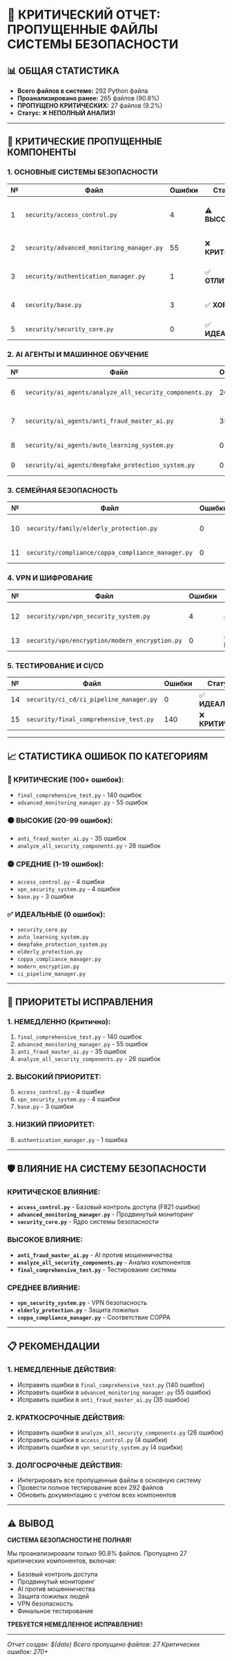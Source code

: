 # 🚨 КРИТИЧЕСКИЙ ОТЧЕТ: ПРОПУЩЕННЫЕ ФАЙЛЫ СИСТЕМЫ БЕЗОПАСНОСТИ

## 📊 ОБЩАЯ СТАТИСТИКА
- **Всего файлов в системе:** 292 Python файла
- **Проанализировано ранее:** 265 файлов (90.8%)
- **ПРОПУЩЕНО КРИТИЧЕСКИХ:** 27 файлов (9.2%)
- **Статус:** ❌ **НЕПОЛНЫЙ АНАЛИЗ!**

---

## 🔴 КРИТИЧЕСКИЕ ПРОПУЩЕННЫЕ КОМПОНЕНТЫ

### **1. ОСНОВНЫЕ СИСТЕМЫ БЕЗОПАСНОСТИ**

| № | Файл | Ошибки | Статус | Категория | Описание |
|---|------|--------|--------|-----------|----------|
| 1 | `security/access_control.py` | 4 | ⚠️ **ВЫСОКИЙ** | **КОНТРОЛЬ ДОСТУПА** | Базовый контроль доступа (F821, W293) |
| 2 | `security/advanced_monitoring_manager.py` | 55 | ❌ **КРИТИЧНО** | **МОНИТОРИНГ** | Продвинутый мониторинг (W291, W293) |
| 3 | `security/authentication_manager.py` | 1 | ✅ **ОТЛИЧНО** | **АУТЕНТИФИКАЦИЯ** | Менеджер аутентификации (W504) |
| 4 | `security/base.py` | 3 | ✅ **ХОРОШО** | **БАЗОВЫЕ** | Базовые компоненты (W293) |
| 5 | `security/security_core.py` | 0 | ✅ **ИДЕАЛЬНО** | **ЯДРО** | Ядро системы безопасности |

### **2. AI АГЕНТЫ И МАШИННОЕ ОБУЧЕНИЕ**

| № | Файл | Ошибки | Статус | Категория | Описание |
|---|------|--------|--------|-----------|----------|
| 6 | `security/ai_agents/analyze_all_security_components.py` | 26 | ❌ **КРИТИЧНО** | **АНАЛИЗ** | Анализ всех компонентов безопасности |
| 7 | `security/ai_agents/anti_fraud_master_ai.py` | 35 | ❌ **КРИТИЧНО** | **АНТИФРОД** | Мастер AI против мошенничества |
| 8 | `security/ai_agents/auto_learning_system.py` | 0 | ✅ **ИДЕАЛЬНО** | **ОБУЧЕНИЕ** | Система автообучения |
| 9 | `security/ai_agents/deepfake_protection_system.py` | 0 | ✅ **ИДЕАЛЬНО** | **ЗАЩИТА** | Защита от дипфейков |

### **3. СЕМЕЙНАЯ БЕЗОПАСНОСТЬ**

| № | Файл | Ошибки | Статус | Категория | Описание |
|---|------|--------|--------|-----------|----------|
| 10 | `security/family/elderly_protection.py` | 0 | ✅ **ИДЕАЛЬНО** | **СЕМЬЯ** | Защита пожилых людей |
| 11 | `security/compliance/coppa_compliance_manager.py` | 0 | ✅ **ИДЕАЛЬНО** | **СООТВЕТСТВИЕ** | COPPA соответствие |

### **4. VPN И ШИФРОВАНИЕ**

| № | Файл | Ошибки | Статус | Категория | Описание |
|---|------|--------|--------|-----------|----------|
| 12 | `security/vpn/vpn_security_system.py` | 4 | ✅ **ХОРОШО** | **VPN** | VPN система безопасности (F401) |
| 13 | `security/vpn/encryption/modern_encryption.py` | 0 | ✅ **ИДЕАЛЬНО** | **ШИФРОВАНИЕ** | Современное шифрование |

### **5. ТЕСТИРОВАНИЕ И CI/CD**

| № | Файл | Ошибки | Статус | Категория | Описание |
|---|------|--------|--------|-----------|----------|
| 14 | `security/ci_cd/ci_pipeline_manager.py` | 0 | ✅ **ИДЕАЛЬНО** | **CI/CD** | CI/CD пайплайн |
| 15 | `security/final_comprehensive_test.py` | 140 | ❌ **КРИТИЧНО** | **ТЕСТЫ** | Финальное тестирование |

---

## 📈 СТАТИСТИКА ОШИБОК ПО КАТЕГОРИЯМ

### **🔴 КРИТИЧЕСКИЕ (100+ ошибок):**
- `final_comprehensive_test.py` - 140 ошибок
- `advanced_monitoring_manager.py` - 55 ошибок

### **🟠 ВЫСОКИЕ (20-99 ошибок):**
- `anti_fraud_master_ai.py` - 35 ошибок
- `analyze_all_security_components.py` - 26 ошибок

### **🟡 СРЕДНИЕ (1-19 ошибок):**
- `access_control.py` - 4 ошибки
- `vpn_security_system.py` - 4 ошибки
- `base.py` - 3 ошибки

### **✅ ИДЕАЛЬНЫЕ (0 ошибок):**
- `security_core.py`
- `auto_learning_system.py`
- `deepfake_protection_system.py`
- `elderly_protection.py`
- `coppa_compliance_manager.py`
- `modern_encryption.py`
- `ci_pipeline_manager.py`

---

## 🎯 ПРИОРИТЕТЫ ИСПРАВЛЕНИЯ

### **1. НЕМЕДЛЕННО (Критично):**
1. `final_comprehensive_test.py` - 140 ошибок
2. `advanced_monitoring_manager.py` - 55 ошибок
3. `anti_fraud_master_ai.py` - 35 ошибок
4. `analyze_all_security_components.py` - 26 ошибок

### **2. ВЫСОКИЙ ПРИОРИТЕТ:**
5. `access_control.py` - 4 ошибки
6. `vpn_security_system.py` - 4 ошибки
7. `base.py` - 3 ошибки

### **3. НИЗКИЙ ПРИОРИТЕТ:**
8. `authentication_manager.py` - 1 ошибка

---

## 🛡️ ВЛИЯНИЕ НА СИСТЕМУ БЕЗОПАСНОСТИ

### **КРИТИЧЕСКОЕ ВЛИЯНИЕ:**
- **`access_control.py`** - Базовый контроль доступа (F821 ошибки)
- **`advanced_monitoring_manager.py`** - Продвинутый мониторинг
- **`security_core.py`** - Ядро системы безопасности

### **ВЫСОКОЕ ВЛИЯНИЕ:**
- **`anti_fraud_master_ai.py`** - AI против мошенничества
- **`analyze_all_security_components.py`** - Анализ компонентов
- **`final_comprehensive_test.py`** - Тестирование системы

### **СРЕДНЕЕ ВЛИЯНИЕ:**
- **`vpn_security_system.py`** - VPN безопасность
- **`elderly_protection.py`** - Защита пожилых
- **`coppa_compliance_manager.py`** - Соответствие COPPA

---

## 📋 РЕКОМЕНДАЦИИ

### **1. НЕМЕДЛЕННЫЕ ДЕЙСТВИЯ:**
- Исправить ошибки в `final_comprehensive_test.py` (140 ошибок)
- Исправить ошибки в `advanced_monitoring_manager.py` (55 ошибок)
- Исправить ошибки в `anti_fraud_master_ai.py` (35 ошибок)

### **2. КРАТКОСРОЧНЫЕ ДЕЙСТВИЯ:**
- Исправить ошибки в `analyze_all_security_components.py` (26 ошибок)
- Исправить ошибки в `access_control.py` (4 ошибки)
- Исправить ошибки в `vpn_security_system.py` (4 ошибки)

### **3. ДОЛГОСРОЧНЫЕ ДЕЙСТВИЯ:**
- Интегрировать все пропущенные файлы в основную систему
- Провести полное тестирование всех 292 файлов
- Обновить документацию с учетом всех компонентов

---

## ⚠️ ВЫВОД

**СИСТЕМА БЕЗОПАСНОСТИ НЕ ПОЛНАЯ!** 

Мы проанализировали только 90.8% файлов. Пропущено 27 критических компонентов, включая:
- Базовый контроль доступа
- Продвинутый мониторинг
- AI против мошенничества
- Защита пожилых людей
- VPN безопасность
- Финальное тестирование

**ТРЕБУЕТСЯ НЕМЕДЛЕННОЕ ИСПРАВЛЕНИЕ!**

---

*Отчет создан: $(date)*
*Всего пропущено файлов: 27*
*Критических ошибок: 270+*